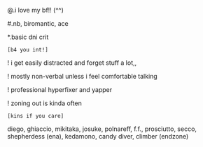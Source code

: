 @.i love my bf!! (^^)

#.nb, biromantic, ace

*.basic dni crit

`[b4 you int!]`

! i get easily distracted and forget stuff a lot,,

! mostly non-verbal unless i feel comfortable talking

! professional hyperfixer and yapper

! zoning out is kinda often

`[kins if you care]`

diego, ghiaccio, mikitaka, josuke, polnareff, f.f., prosciutto, secco, shepherdess (ena), kedamono, candy diver, climber (endzone)
